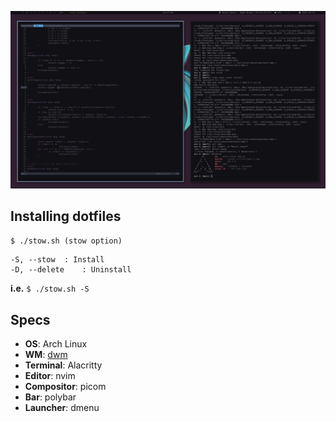 ![Preview](preview.png)

## Installing dotfiles
`$ ./stow.sh (stow option)`

	-S, --stow 	: Install
	-D, --delete	: Uninstall
	
**i.e.** `$ ./stow.sh -S`

## Specs
 - **OS**: Arch Linux
 - **WM**: [dwm](http://github.com/E-Almqvist/dwm) 
 - **Terminal**: Alacritty 
 - **Editor**: nvim
 - **Compositor**: picom 
 - **Bar**: polybar
 - **Launcher**: dmenu
